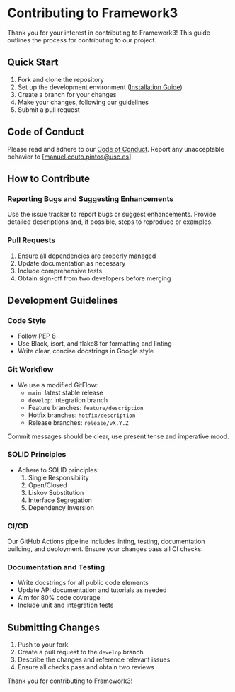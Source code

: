 # Contributing to Framework3

Thank you for your interest in contributing to Framework3! This guide outlines the process for contributing to our project.

## Quick Start

1. Fork and clone the repository
2. Set up the development environment ([Installation Guide](installation/index.md))
3. Create a branch for your changes
4. Make your changes, following our guidelines
5. Submit a pull request

## Code of Conduct

Please read and adhere to our [Code of Conduct](CODE_OF_CONDUCT.md). Report any unacceptable behavior to [manuel.couto.pintos@usc.es].

## How to Contribute

### Reporting Bugs and Suggesting Enhancements

Use the issue tracker to report bugs or suggest enhancements. Provide detailed descriptions and, if possible, steps to reproduce or examples.

### Pull Requests

1. Ensure all dependencies are properly managed
2. Update documentation as necessary
3. Include comprehensive tests
4. Obtain sign-off from two developers before merging

## Development Guidelines

### Code Style

- Follow [PEP 8](https://www.python.org/dev/peps/pep-0008/)
- Use Black, isort, and flake8 for formatting and linting
- Write clear, concise docstrings in Google style

### Git Workflow

- We use a modified GitFlow:
    - `main`: latest stable release
    - `develop`: integration branch
    - Feature branches: `feature/description`
    - Hotfix branches: `hotfix/description`
    - Release branches: `release/vX.Y.Z`

Commit messages should be clear, use present tense and imperative mood.

### SOLID Principles

- Adhere to SOLID principles:
    1. Single Responsibility
    2. Open/Closed
    3. Liskov Substitution
    4. Interface Segregation
    5. Dependency Inversion

### CI/CD

Our GitHub Actions pipeline includes linting, testing, documentation building, and deployment. Ensure your changes pass all CI checks.

### Documentation and Testing

- Write docstrings for all public code elements
- Update API documentation and tutorials as needed
- Aim for 80% code coverage
- Include unit and integration tests

## Submitting Changes

1. Push to your fork
2. Create a pull request to the `develop` branch
3. Describe the changes and reference relevant issues
4. Ensure all checks pass and obtain two reviews

Thank you for contributing to Framework3!
